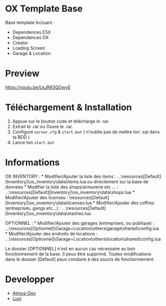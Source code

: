 # OX Template Base
Base template Incluant : 
* Dependences ESX
* Dependences OX
* Creator
* Loading Screen
* Garage & Location


# Preview
https://youtu.be/LkJR93QOwyE

# Téléchargement & Installation
1) Appuie sur le bouton code et télécharge le .rar.
2) Extrait le .rar ou Ouvre le .rar.
3) Configure `server.cfg` & `start.bat` ( n'oublie pas de mettre ton .sql dans ta BDD )
4) Lance ton `start.bat`


# Informations

 OX INVENTORY : 
	* Modifier/Ajouter la liste des items : ...\resources\[Default]\[Inventory]\ox_inventory\data\items.lua ou directement sur la base de données
	* Modifier la liste des shops/armurerie etc ... : ...\resources\[Default]\[Inventory]\ox_inventory\data\shops.lua
	* Modifier/Ajouter des licenses : \resources\[Default]\[Inventory]\ox_inventory\data\licenses.lua
	* Modifier/Ajouter des coffres (entreprises, gangs etc...) : ...\resources\[Default]\[Inventory]\ox_inventory\data\stashes.lua


 OPTIONNEL : 
	* Modifier/Ajouter des garages (entreprises, ou publique) : ...\resources\[Optionnel]\Garage+Location\others\garage\shared\config.lua
	* Modifier/Ajouter des endroits de locations : ...\resources\[Optionnel]\Garage+Location\others\location\shared\config.lua

Le dossier [OPTIONNEL] n'est en aucun cas nécessaire au bon fonctionnement de la base. Il peux être supprimé. Toutes modifications dans le dossier [Default] peux conduire à des soucis de fonctionnement.

# Developper
* [Atmos-Dev](https://github.com/Atmos-DEV)
* [Luni](https://github.com/ImLuni)
